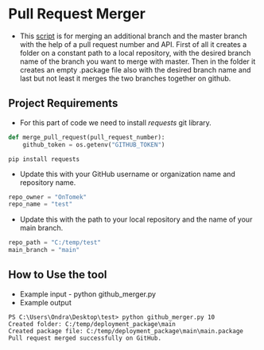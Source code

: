 # Pull Request Merger

- This [script](github_merger.py) is for merging an additional branch and the master branch with the help of a pull request number and API.
  First of all it creates a folder on a constant path to a local repository, with the desired branch name of the branch you want to merge with master.
  Then in the folder it creates an empty .package file also with the desired branch name and last but not least it merges the two branches together on github.

## Project Requirements

- For this part of code we need to install *requests* git library.
```python
def merge_pull_request(pull_request_number):
    github_token = os.getenv("GITHUB_TOKEN")
```

```
pip install requests
```
- Update this with your GitHub username or organization name and repository name.
```python
repo_owner = "OnTomek"
repo_name = "test"
```

- Update this with the path to your local repository and the name of your main branch.
```python
repo_path = "C:/temp/test"
main_branch = "main"
```

## How to Use the tool
- Example input - python github_merger.py <pr number>
- Example output
```
PS C:\Users\Ondra\Desktop\test> python github_merger.py 10
Created folder: C:/temp/deployment_package\main
Created package file: C:/temp/deployment_package\main\main.package
Pull request merged successfully on GitHub.
```
